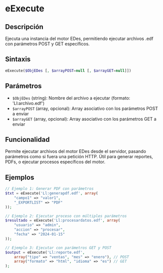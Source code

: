 # eExecute

## Descripción
Ejecuta una instancia del motor EDes, permitiendo ejecutar archivos .edf con parámetros POST y GET específicos.

## Sintaxis
```php
eExecute($ObjEDes [, $arrayPOST=null [, $arrayGET=null]])
```

## Parámetros
- `$ObjEDes` (string): Nombre del archivo a ejecutar (formato: 'Ll:archivo.edf')
- `$arrayPOST` (array, opcional): Array asociativo con los parámetros POST a enviar
- `$arrayGET` (array, opcional): Array asociativo con los parámetros GET a enviar

## Funcionalidad
Permite ejecutar archivos del motor EDes desde el servidor, pasando parámetros como si fuera una petición HTTP. Útil para generar reportes, PDFs, o ejecutar procesos específicos del motor.

## Ejemplos
```php
// Ejemplo 1: Generar PDF con parámetros
$txt = eExecute('Ll:generapdf.edf', array(
    "campo1" => "valor1", 
    "_EXPORTLIST" => "PDF"
));

// Ejemplo 2: Ejecutar proceso con múltiples parámetros
$resultado = eExecute('Ll:procesardatos.edf', array(
    "usuario" => "admin",
    "accion" => "procesar",
    "fecha" => "2024-01-15"
));

// Ejemplo 3: Ejecutar con parámetros GET y POST
$output = eExecute('Ll:reporte.edf', 
    array("tipo" => "ventas", "mes" => "enero"), // POST
    array("formato" => "html", "idioma" => "es") // GET
);
```
